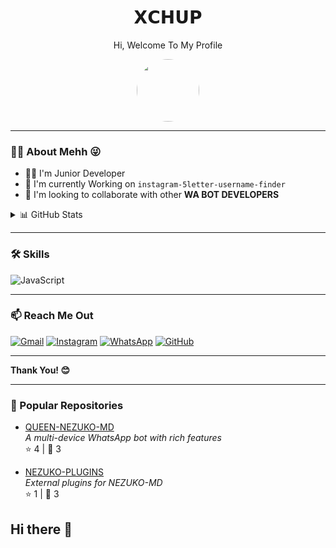 <h1 align="center">𝗫𝗖𝗛𝗨𝗣</h1>
<p align="center">Hi, Welcome To My Profile</p>

<p align="center">
  <img src="https://avatars.githubusercontent.com/u/xchup?v=4" width="100" style="border-radius: 50%" />
</p>

---

### 🙋‍♂️ About Mehh 😜

- 👨‍💻 I'm Junior Developer  
- 👑 I'm currently Working on `instagram-5letter-username-finder
`  
- 🤝 I'm looking to collaborate with other **WA BOT DEVELOPERS**  

<details>
  <summary>📊 GitHub Stats</summary>
  <img src="https://github-readme-stats.vercel.app/api?username=your-username&show_icons=true&theme=tokyonight" />
</details>

---

### 🛠️ Skills

![JavaScript](https://img.shields.io/badge/-JavaScript-black?style=flat-square&logo=javascript)

---

### 📫 Reach Me Out

[![Gmail](https://img.shields.io/badge/Gmail-red?style=for-the-badge&logo=gmail&logoColor=white)](mailto:your.email@example.com)
[![Instagram](https://img.shields.io/badge/Instagram-pink?style=for-the-badge&logo=instagram&logoColor=white)](https://instagram.com/yourhandle)
[![WhatsApp](https://img.shields.io/badge/WhatsApp-green?style=for-the-badge&logo=whatsapp&logoColor=white)](https://wa.me/your_number)
[![GitHub](https://img.shields.io/badge/GitHub-grey?style=for-the-badge&logo=github&logoColor=white)](https://github.com/your-username)

---

**Thank You! 😊**

---

### 📌 Popular Repositories

- [QUEEN-NEZUKO-MD](https://github.com/your-username/QUEEN-NEZUKO-MD)  
  _A multi-device WhatsApp bot with rich features_  
  ⭐ 4 | 🍴 3

- [NEZUKO-PLUGINS](https://github.com/your-username/nezuko-plugins)  
  _External plugins for NEZUKO-MD_  
  ⭐ 1 | 🍴 3

## Hi there 👋

<!--
**xchup/xchup** is a ✨ _special_ ✨ repository because its `README.md` (this file) appears on your GitHub profile.

Here are some ideas to get you started:

- 🔭 I’m currently working on ...
- 🌱 I’m currently learning ...
- 👯 I’m looking to collaborate on ...
- 🤔 I’m looking for help with ...
- 💬 Ask me about ...
- 📫 How to reach me: ...
- 😄 Pronouns: ...
- ⚡ Fun fact: ...
-->
